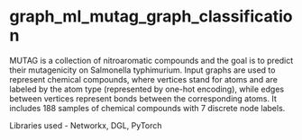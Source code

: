 # graph_ml_mutag_graph_classification

MUTAG is a collection of nitroaromatic compounds and the goal is to predict their mutagenicity on Salmonella typhimurium. Input graphs are used to represent chemical compounds, where vertices stand for atoms and are labeled by the atom type (represented by one-hot encoding), while edges between vertices represent bonds between the corresponding atoms. It includes 188 samples of chemical compounds with 7 discrete node labels.

Libraries used - Networkx, DGL, PyTorch

